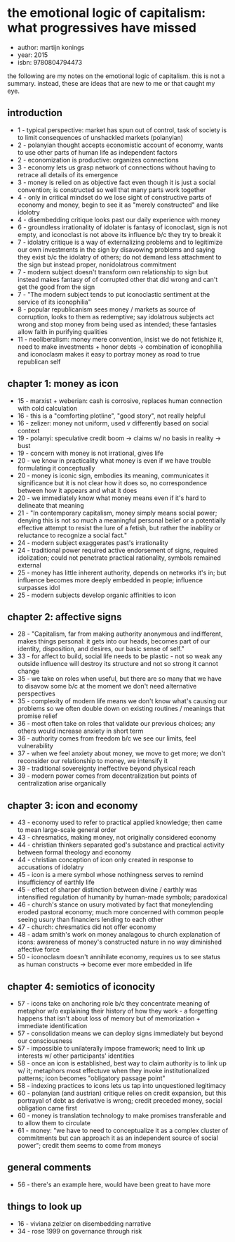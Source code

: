 # the emotional logic of capitalism: what progressives have missed

- author: martijn konings
- year: 2015
- isbn: 9780804794473

the following are my notes on the emotional logic of capitalism. this is not a
summary. instead, these are ideas that are new to me or that caught my eye.

## introduction
- 1 - typical perspective: market has spun out of control, task of society is to
    limit consequences of unshackled markets (polanyian)
- 2 - polanyian thought accepts economistic account of economy, wants to use
    other parts of human life as independent factors
- 2 - economization is productive: organizes connections
- 3 - economy lets us grasp network of connections without having to retrace all
    details of its emergence
- 3 - money is relied on as objective fact even though it is just a social
    convention; is constructed so well that many parts work together
- 4 - only in critical mindset do we lose sight of constructive parts of economy
    and money, begin to see it as "merely constructed" and like idolotry
- 4 - disembedding critique looks past our daily experience with money
- 6 - groundless irrationality of idolater is fantasy of iconoclast, sign is not
    empty, and iconoclast is not above its influence b/c they try to break it
- 7 - idolatry critique is a way of externalizing problems and to legitimize our
    own investments in the sign by disavowing problems and saying they exist b/c
    the idolatry of others; do not demand less attachment to the sign but
    instead proper, nonidolatrous commitment
- 7 - modern subject doesn't transform own relationship to sign but instead
    makes fantasy of of corrupted other that did wrong and can't get the good
    from the sign
- 7 - "The modern subject tends to put iconoclastic sentiment at the service of
    its iconophilia"
- 8 - popular republicanism sees money / markets as source of corruption, looks
    to them as redemptive; say idolatrous subjects act wrong and stop money from
    being used as intended; these fantasies allow faith in purifying qualities
- 11 - neoliberalism: money mere convention, insist we do not fetishize it, need
    to make investments + honor debts -> combination of iconophilia and
    iconoclasm makes it easy to portray money as road to true republican self

## chapter 1: money as icon
- 15 - marxist + weberian: cash is corrosive, replaces human connection with
    cold calculation
- 16 - this is a "comforting plotline", "good story", not really helpful
- 16 - zelizer: money not uniform, used v differently based on social context
- 19 - polanyi: speculative credit boom -> claims w/ no basis in reality -> bust
- 19 - concern with money is not irrational, gives life
- 20 - we know in practicality what money is even if we have trouble formulating
    it conceptually
- 20 - money is iconic sign, embodies its meaning, communicates it significance
    but it is not clear how it does so, no correspondence between how it appears
    and what it does
- 20 - we immediately know what money means even if it's hard to delineate that
    meaning
- 21 - "In contemporary capitalism, money simply means social power; denying
    this is not so much a meaningful personal belief or a potentially effective
    attempt to resist the lure of a fetish, but rather the inability or
    reluctance to recognize a social fact."
- 24 - modern subject exaggerates past's irrationality
- 24 - traditional power required active endorsement of signs, required
    idolization; could not penetrate practical rationality, symbols remained
    external
- 25 - money has little inherent authority, depends on networks it's in; but
    influence becomes more deeply embedded in people; influence surpasses idol
- 25 - modern subjects develop organic affinities to icon

## chapter 2: affective signs
- 28 - "Capitalism, far from making authority anonymous and indifferent, makes
    things personal: it gets into our heads, becomes part of our identity,
    disposition, and desires, our basic sense of self."
- 33 - for affect to build, social life needs to be plastic - not so weak any
    outside influence will destroy its structure and not so strong it cannot
    change
- 35 - we take on roles when useful, but there are so many that we have to
    disavow some b/c at the moment we don't need alternative perspectives
- 35 - complexity of modern life means we don't know what's causing our problems
    so we often double down on existing routines / meanings that promise relief
- 36 - most often take on roles that validate our previous choices; any others
    would increase anxiety in short term
- 36 - authority comes from freedom b/c we see our limits, feel vulnerability
- 37 - when we feel anxiety about money, we move to get more; we don't
    reconsider our relationship to money, we intensify it
- 39 - traditional sovereignty ineffective beyond physical reach
- 39 - modern power comes from decentralization but points of centralization
    arise organically

## chapter 3: icon and economy
- 43 - economy used to refer to practical applied knowledge; then came to mean
    large-scale general order
- 43 - chresmatics, making money, not originally considered economy
- 44 - christian thinkers separated god's substance and practical activity
    between formal theology and economy
- 44 - christian conception of icon only created in response to accusations of
    idolatry
- 45 - icon is a mere symbol whose nothingness serves to remind insufficiency of
    earthly life
- 45 - effect of sharper distinction between divine / earthly was intensified
    regulation of humanity by human-made symbols; paradoxical
- 46 - church's stance on usury motivated by fact that moneylending eroded
    pastoral economy; much more concerned with common people seeing usury than
    financiers lending to each other
- 47 - church: chresmatics did not offer economy 
- 48 - adam smith's work on money analagous to church explanation of icons:
    awareness of money's constructed nature in no way diminished affective force
- 50 - iconoclasm doesn't annihilate economy, requires us to see status as human
    constructs -> become ever more embedded in life

## chapter 4: semiotics of iconocity
- 57 - icons take on anchoring role b/c they concentrate meaning of metaphor w/o
    explaining their history of how they work - a forgetting happens that isn't
    about loss of memory but of memorization + immediate identification
- 57 - consolidation means we can deploy signs immediately but beyond our
    consciousness
- 57 - impossible to unilaterally impose framework; need to link up interests w/
    other participants' identities
- 58 - once an icon is established, best way to claim authority is to link up w/
    it; metaphors most effectuve when they invoke institutionalized patterns;
    icon becomes "obligatory passage point"
- 58 - indexing practices to icons lets us tap into unquestioned legitimacy
- 60 - polanyian (and austrian) critique relies on credit expansion, but this
    portrayal of debt as derivative is wrong; credit preceded money, social
    obligation came first
- 60 - money is translation technology to make promises transferable and to
    allow them to circulate
- 61 - money: "we have to need to conceptualize it as a complex cluster of
    commitments but can approach it as an independent source of social power";
    credit them seems to come from moneys

## general comments
- 56 - there's an example here, would have been great to have more

## things to look up
- 16 - viviana zelzier on disembedding narrative
- 34 - rose 1999 on governance through risk

